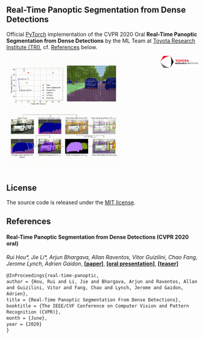 ## Real-Time Panoptic Segmentation from Dense Detections

Official [PyTorch](https://pytorch.org/) implementation of the CVPR 2020 Oral **Real-Time Panoptic Segmentation from Dense Detections** by the ML Team at [Toyota Research Institute (TRI)](https://www.tri.global/), cf. [References](#references) below.

<a href="https://www.tri.global/" target="_blank">
 <img align="right" src="/media/figs/tri-logo.png" width="20%"/>
</a>

<a href="https://www.youtube.com/watch?v=xrxaRU2g2vo" target="_blank">
<img width="60%" src="/media/figs/panoptic-teaser.gif"/>
</a>

## License

The source code is released under the [MIT license](LICENSE.md).

## References

#### Real-Time Panoptic Segmentation from Dense Detections (CVPR 2020 oral)
*Rui Hou\*, Jie Li\*, Arjun Bhargava, Allan Raventos, Vitor Guizilini, Chao Fang, Jerome Lynch, Adrien Gaidon*, [**[paper]**](https://arxiv.org/abs/1912.01202), [**[oral presentation]**](https://www.youtube.com/watch?v=xrxaRU2g2vo), [**[teaser]**](https://www.youtube.com/watch?v=_N4kGJEg-rM)
```
@InProceedings{real-time-panoptic,
author = {Hou, Rui and Li, Jie and Bhargava, Arjun and Raventos, Allan and Guizilini, Vitor and Fang, Chao and Lynch, Jerome and Gaidon, Adrien},
title = {Real-Time Panoptic Segmentation From Dense Detections},
booktitle = {The IEEE/CVF Conference on Computer Vision and Pattern Recognition (CVPR)},
month = {June},
year = {2020}
}
```
